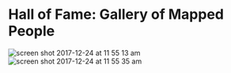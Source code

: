 # Hall of Fame: Gallery of Mapped People

![screen shot 2017-12-24 at 11 55 13 am](https://user-images.githubusercontent.com/454690/34328872-5e9e5012-e8a1-11e7-9ae5-f43ed04f2589.png)
![screen shot 2017-12-24 at 11 55 35 am](https://user-images.githubusercontent.com/454690/34328873-5ebaa582-e8a1-11e7-9a7f-b11cef56abaf.png)
